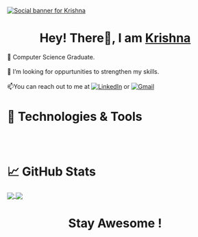 <a target="_blank" href="https://krishnashahu.com.np"  rel="nofollow"><img src="https://github.com/krishshah920/krishshah920/blob/main/Header.gif" alt="Social banner for Krishna" style="max-width: 100%;"></a>
<h1 align="center">Hey! There👋, I am <a href="https://krishnashahu.com.np">Krishna</a></h1>

🔭 Computer Science Graduate.<br><br>
🤔 I’m looking for oppurtunities to strengthen my skills.<br><br>
📫You can reach out to me at <a target="_blank" href="https://www.linkedin.com/in/krishna-shahu-4b20b516a/" rel="nofollow"><img src="https://img.icons8.com/external-justicon-flat-justicon/20/000000/external-linkedin-social-media-justicon-flat-justicon.png" alt="LinkedIn" title="LinkedIn icon without padding" style="max-width: 100%;"></a>
 or 
  <a target="_blank" href="mailto: krishshah920@gmail.com" rel="nofollow"><img src="https://img.icons8.com/color/20/000000/gmail-new.png" alt="Gmail" title="Gmail icon without padding" style="max-width: 100%;"></a>

<h1>🔧 Technologies & Tools</h1>
<p align="center">
  <a target="_blank" rel="noopener noreferrer" href="https://img.shields.io/badge/OS-Linux-informational?style=flat&amp;logo=linux&amp;logoColor=white&amp;color=2bbc8a"><img src="https://img.shields.io/badge/OS-Linux-informational?style=flat&amp;logo=linux&amp;logoColor=white&amp;color=2bbc8a" alt="" data-canonical-src="https://img.shields.io/badge/OS-Linux-informational?style=flat&amp;logo=linux&amp;logoColor=white&amp;color=2bbc8a" style="max-width: 100%;"></a>
  <a target="_blank" rel="noopener noreferrer" href="https://img.shields.io/badge/Editor-VsCode-informational?style=flat&logo=visualstudiocode&logoColor=white&color=2bbc8a"><img src="https://img.shields.io/badge/Editor-VsCode-informational?style=flat&logo=visualstudiocode&logoColor=white&color=2bbc8a" alt="" data-canonical-src="https://img.shields.io/badge/Editor-VsCode-informational?style=flat&logo=visualstudiocode&logoColor=white&color=2bbc8a" style="max-width: 100%;"></a>
  <a target="_blank" rel="noopener noreferrer" href="https://img.shields.io/badge/Code-JavaScript-informational?style=flat&amp;logo=javascript&amp;logoColor=white&amp;color=2bbc8a"><img src="https://img.shields.io/badge/Code-JavaScript-informational?style=flat&amp;logo=javascript&amp;logoColor=white&amp;color=2bbc8a" alt="" data-canonical-src="https://img.shields.io/badge/Code-JavaScript-informational?style=flat&amp;logo=javascript&amp;logoColor=white&amp;color=2bbc8a" style="max-width: 100%;"></a> 
  <br> <a target="_blank" rel="noopener noreferrer" href="https://img.shields.io/badge/Code-Python-informational?style=flat&amp;logo=python&amp;logoColor=white&amp;color=2bbc8a"><img src="https://img.shields.io/badge/Code-Python-informational?style=flat&amp;logo=python&amp;logoColor=white&amp;color=2bbc8a" alt="" data-canonical-src="https://img.shields.io/badge/Code-Python-informational?style=flat&amp;logo=python&amp;logoColor=white&amp;color=2bbc8a" style="max-width: 100%;"></a> 
 <a target="_blank" rel="noopener noreferrer" href="https://img.shields.io/badge/Code-React%20Js-informational?style=flat&logo=react&logoColor=white&color=2bbc8a"><img src="https://img.shields.io/badge/Code-React%20Js-informational?style=flat&logo=react&logoColor=white&color=2bbc8a" alt="" data-canonical-src="https://img.shields.io/badge/Code-React%20Js-informational?style=flat&logo=react&logoColor=white&color=2bbc8a" style="max-width: 100%;"></a>
  <a target="_blank" rel="noopener noreferrer" href="https://img.shields.io/badge/Shell-Bash-informational?style=flat&amp;logo=gnu-bash&amp;logoColor=white&amp;color=2bbc8a"><img src="https://img.shields.io/badge/Shell-Bash-informational?style=flat&amp;logo=gnu-bash&amp;logoColor=white&amp;color=2bbc8a" alt="" data-canonical-src="https://img.shields.io/badge/Shell-Bash-informational?style=flat&amp;logo=gnu-bash&amp;logoColor=white&amp;color=2bbc8a" style="max-width: 100%;"></a>
  
</p>

<h1>📈 GitHub Stats</h1>
<p>
 <a href="https://github.com/krishshah920?tab=repositories">
  <img align="center" src="https://github-readme-stats.vercel.app/api?username=krishshah920&show_icons=true&theme=radical&hide=issues" data-canonical-src="https://github-readme-stats.vercel.app/api?username=krishshah920&show_icons=true&theme=radical&hide=issues" style="max-width: 100%;">
 </a>
 <a href="https://github.com/krishshah920?tab=repositories">
  <img align="center" src="https://github-readme-stats.vercel.app/api/top-langs/?username=krishshah920&amp;layout=compact&theme=radical" data-canonical-src="https://github-readme-stats.vercel.app/api/top-langs/?username=krishshah920&amp;layout=compacttheme=radical" style="max-width: 100%;">
 </a>
  </p>
  

<h1 align="center">Stay Awesome !</h1>

<!--
- 🔭 I’m currently doing graduation.
- 🤔 I’m looking for oppurtunities to strengthen my skills.
- 🌱 I’m currently looking out for oppurtunities to strengthen my skills.
- 👯 I’m looking to collaborate on ...
- 
- 💬 Ask me about ...
- 📫 How to reach me: ...
- 😄 Pronouns: ...
- ⚡ Fun fact: ...
-->
